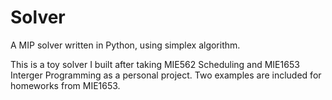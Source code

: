 # Solver

A MIP solver written in Python, using simplex algorithm.

This is a toy solver I built after taking MIE562 Scheduling and MIE1653 Interger Programming as a personal project. Two examples are included for homeworks from MIE1653.
